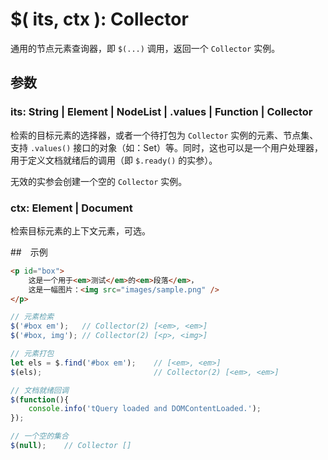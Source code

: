 # $( its, ctx ): Collector

通用的节点元素查询器，即 `$(...)` 调用，返回一个 `Collector` 实例。


## 参数

### its: String | Element | NodeList | .values | Function | Collector

检索的目标元素的选择器，或者一个待打包为 `Collector` 实例的元素、节点集、支持 `.values()` 接口的对象（如：Set）等。同时，这也可以是一个用户处理器，用于定义文档就绪后的调用（即 `$.ready()` 的实参）。

无效的实参会创建一个空的 `Collector` 实例。


### ctx: Element | Document

检索目标元素的上下文元素，可选。


##　示例

```html
<p id="box">
    这是一个用于<em>测试</em>的<em>段落</em>，
    这是一幅图片：<img src="images/sample.png" />
</p>
```

```js
// 元素检索
$('#box em');   // Collector(2) [<em>, <em>]
$('#box, img'); // Collector(2) [<p>, <img>]

// 元素打包
let els = $.find('#box em');    // [<em>, <em>]
$(els);                         // Collector(2) [<em>, <em>]

// 文档就绪回调
$(function(){
    console.info('tQuery loaded and DOMContentLoaded.');
});

// 一个空的集合
$(null);    // Collector []
```